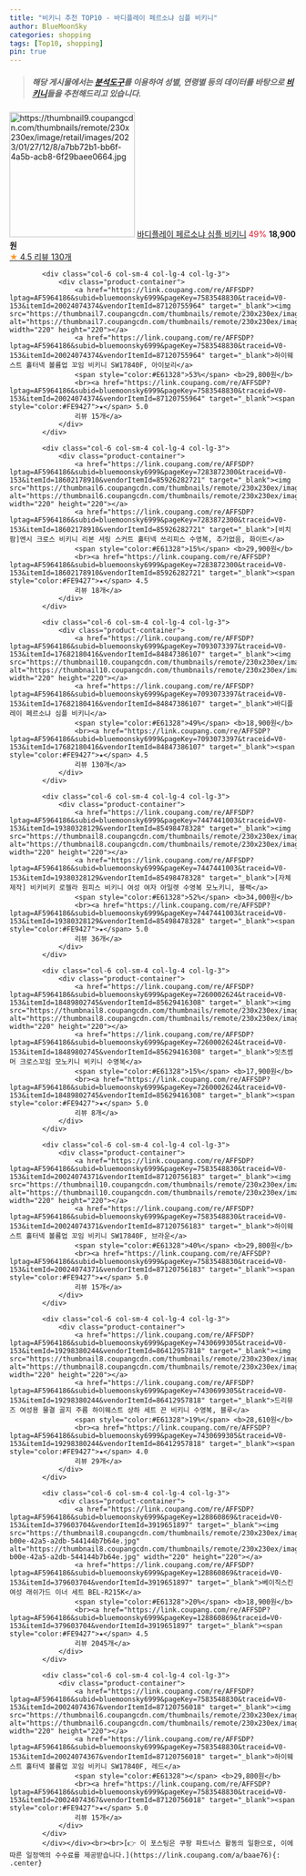 ```yaml
---
title: "비키니 추천 TOP10 - 바디플레이 페르소냐 심플 비키니"
author: BlueMoonSky
categories: shopping
tags: [Top10, shopping]
pin: true
---
```


> ##### 해당 게시물에서는 [**분석도구**](https://itemscout.io/)를 이용하여 **성별**, **연령별** 등의 데이터를 바탕으로 [**비키니**](https://link.coupang.com/a/baae76)들을 추천해드리고 있습니다.
<div class="container"><div class="row">
            <div class="col-6 col-sm-4 col-lg-4 col-lg-3">
                <div class="product-container">
                    <a href="https://link.coupang.com/re/AFFSDP?lptag=AF5964186&subid=bluemoonsky6999&pageKey=7093073397&traceid=V0-153&itemId=17682180405&vendorItemId=84847386045" target="_blank"><img src="https://thumbnail9.coupangcdn.com/thumbnails/remote/230x230ex/image/retail/images/2023/01/27/12/8/a7bb72b1-bb6f-4a5b-acb8-6f29baee0664.jpg" alt="https://thumbnail9.coupangcdn.com/thumbnails/remote/230x230ex/image/retail/images/2023/01/27/12/8/a7bb72b1-bb6f-4a5b-acb8-6f29baee0664.jpg" width="220" height="220"></a>
                    <a href="https://link.coupang.com/re/AFFSDP?lptag=AF5964186&subid=bluemoonsky6999&pageKey=7093073397&traceid=V0-153&itemId=17682180405&vendorItemId=84847386045" target="_blank">바디플레이 페르소냐 심플 비키니</a>
                    <span style="color:#E61328">49%</span> <b>18,900원</b>
                    <br><a href="https://link.coupang.com/re/AFFSDP?lptag=AF5964186&subid=bluemoonsky6999&pageKey=7093073397&traceid=V0-153&itemId=17682180405&vendorItemId=84847386045" target="_blank"><span style="color:#FE9427">★</span> 4.5
                    리뷰 130개</a>
                </div>
            </div>
            
            <div class="col-6 col-sm-4 col-lg-4 col-lg-3">
                <div class="product-container">
                    <a href="https://link.coupang.com/re/AFFSDP?lptag=AF5964186&subid=bluemoonsky6999&pageKey=7583548830&traceid=V0-153&itemId=20024074374&vendorItemId=87120755964" target="_blank"><img src="https://thumbnail7.coupangcdn.com/thumbnails/remote/230x230ex/image/vendor_inventory/e51e/423cfb84124540cdb8c495fd7e86ef67292c9ce7057425877d7cd80828ea.jpg" alt="https://thumbnail7.coupangcdn.com/thumbnails/remote/230x230ex/image/vendor_inventory/e51e/423cfb84124540cdb8c495fd7e86ef67292c9ce7057425877d7cd80828ea.jpg" width="220" height="220"></a>
                    <a href="https://link.coupang.com/re/AFFSDP?lptag=AF5964186&subid=bluemoonsky6999&pageKey=7583548830&traceid=V0-153&itemId=20024074374&vendorItemId=87120755964" target="_blank">하이웨스트 홀터넥 볼륨업 꼬임 비키니 SW17840F, 아이보리</a>
                    <span style="color:#E61328">53%</span> <b>29,800원</b>
                    <br><a href="https://link.coupang.com/re/AFFSDP?lptag=AF5964186&subid=bluemoonsky6999&pageKey=7583548830&traceid=V0-153&itemId=20024074374&vendorItemId=87120755964" target="_blank"><span style="color:#FE9427">★</span> 5.0
                    리뷰 15개</a>
                </div>
            </div>
            
            <div class="col-6 col-sm-4 col-lg-4 col-lg-3">
                <div class="product-container">
                    <a href="https://link.coupang.com/re/AFFSDP?lptag=AF5964186&subid=bluemoonsky6999&pageKey=7283872300&traceid=V0-153&itemId=18602178910&vendorItemId=85926282721" target="_blank"><img src="https://thumbnail6.coupangcdn.com/thumbnails/remote/230x230ex/image/vendor_inventory/4039/f7d5bf3e8779e638df137637664399be1c94e527579fb36640327e9052ea.jpg" alt="https://thumbnail6.coupangcdn.com/thumbnails/remote/230x230ex/image/vendor_inventory/4039/f7d5bf3e8779e638df137637664399be1c94e527579fb36640327e9052ea.jpg" width="220" height="220"></a>
                    <a href="https://link.coupang.com/re/AFFSDP?lptag=AF5964186&subid=bluemoonsky6999&pageKey=7283872300&traceid=V0-153&itemId=18602178910&vendorItemId=85926282721" target="_blank">[비치팜]엔시 크로스 비키니 리본 셔링 스커트 홀터넥 쓰리피스 수영복, 추가없음, 화이트</a>
                    <span style="color:#E61328">15%</span> <b>29,900원</b>
                    <br><a href="https://link.coupang.com/re/AFFSDP?lptag=AF5964186&subid=bluemoonsky6999&pageKey=7283872300&traceid=V0-153&itemId=18602178910&vendorItemId=85926282721" target="_blank"><span style="color:#FE9427">★</span> 4.5
                    리뷰 18개</a>
                </div>
            </div>
            
            <div class="col-6 col-sm-4 col-lg-4 col-lg-3">
                <div class="product-container">
                    <a href="https://link.coupang.com/re/AFFSDP?lptag=AF5964186&subid=bluemoonsky6999&pageKey=7093073397&traceid=V0-153&itemId=17682180416&vendorItemId=84847386107" target="_blank"><img src="https://thumbnail10.coupangcdn.com/thumbnails/remote/230x230ex/image/rs_quotation_api/8egqstbo/e43120a1b43d419ab6f00f302b27f176.jpg" alt="https://thumbnail10.coupangcdn.com/thumbnails/remote/230x230ex/image/rs_quotation_api/8egqstbo/e43120a1b43d419ab6f00f302b27f176.jpg" width="220" height="220"></a>
                    <a href="https://link.coupang.com/re/AFFSDP?lptag=AF5964186&subid=bluemoonsky6999&pageKey=7093073397&traceid=V0-153&itemId=17682180416&vendorItemId=84847386107" target="_blank">바디플레이 페르소냐 심플 비키니</a>
                    <span style="color:#E61328">49%</span> <b>18,900원</b>
                    <br><a href="https://link.coupang.com/re/AFFSDP?lptag=AF5964186&subid=bluemoonsky6999&pageKey=7093073397&traceid=V0-153&itemId=17682180416&vendorItemId=84847386107" target="_blank"><span style="color:#FE9427">★</span> 4.5
                    리뷰 130개</a>
                </div>
            </div>
            
            <div class="col-6 col-sm-4 col-lg-4 col-lg-3">
                <div class="product-container">
                    <a href="https://link.coupang.com/re/AFFSDP?lptag=AF5964186&subid=bluemoonsky6999&pageKey=7447441003&traceid=V0-153&itemId=19380328129&vendorItemId=85498478328" target="_blank"><img src="https://thumbnail8.coupangcdn.com/thumbnails/remote/230x230ex/image/vendor_inventory/3796/10c869ae343b5683402236a67d80660925f174369c69c7c609011560b2fb.jpg" alt="https://thumbnail8.coupangcdn.com/thumbnails/remote/230x230ex/image/vendor_inventory/3796/10c869ae343b5683402236a67d80660925f174369c69c7c609011560b2fb.jpg" width="220" height="220"></a>
                    <a href="https://link.coupang.com/re/AFFSDP?lptag=AF5964186&subid=bluemoonsky6999&pageKey=7447441003&traceid=V0-153&itemId=19380328129&vendorItemId=85498478328" target="_blank">[자체제작] 비키비키 로젤라 원피스 비키니 여성 여자 아일렛 수영복 모노키니, 블랙</a>
                    <span style="color:#E61328">52%</span> <b>34,000원</b>
                    <br><a href="https://link.coupang.com/re/AFFSDP?lptag=AF5964186&subid=bluemoonsky6999&pageKey=7447441003&traceid=V0-153&itemId=19380328129&vendorItemId=85498478328" target="_blank"><span style="color:#FE9427">★</span> 5.0
                    리뷰 36개</a>
                </div>
            </div>
            
            <div class="col-6 col-sm-4 col-lg-4 col-lg-3">
                <div class="product-container">
                    <a href="https://link.coupang.com/re/AFFSDP?lptag=AF5964186&subid=bluemoonsky6999&pageKey=7260002624&traceid=V0-153&itemId=18489802745&vendorItemId=85629416308" target="_blank"><img src="https://thumbnail8.coupangcdn.com/thumbnails/remote/230x230ex/image/rs_quotation_api/wkxtnwzv/364ed683cfc2478fae1d53677054bb38.jpg" alt="https://thumbnail8.coupangcdn.com/thumbnails/remote/230x230ex/image/rs_quotation_api/wkxtnwzv/364ed683cfc2478fae1d53677054bb38.jpg" width="220" height="220"></a>
                    <a href="https://link.coupang.com/re/AFFSDP?lptag=AF5964186&subid=bluemoonsky6999&pageKey=7260002624&traceid=V0-153&itemId=18489802745&vendorItemId=85629416308" target="_blank">잇츠썸머 크로스꼬임 모노키니 비키니 수영복</a>
                    <span style="color:#E61328">15%</span> <b>17,900원</b>
                    <br><a href="https://link.coupang.com/re/AFFSDP?lptag=AF5964186&subid=bluemoonsky6999&pageKey=7260002624&traceid=V0-153&itemId=18489802745&vendorItemId=85629416308" target="_blank"><span style="color:#FE9427">★</span> 5.0
                    리뷰 8개</a>
                </div>
            </div>
            
            <div class="col-6 col-sm-4 col-lg-4 col-lg-3">
                <div class="product-container">
                    <a href="https://link.coupang.com/re/AFFSDP?lptag=AF5964186&subid=bluemoonsky6999&pageKey=7583548830&traceid=V0-153&itemId=20024074371&vendorItemId=87120756183" target="_blank"><img src="https://thumbnail10.coupangcdn.com/thumbnails/remote/230x230ex/image/vendor_inventory/1dfa/9db4192d66b3984022dfa36863d95296f44b6af1f552d347d5b42a0f0e43.jpg" alt="https://thumbnail10.coupangcdn.com/thumbnails/remote/230x230ex/image/vendor_inventory/1dfa/9db4192d66b3984022dfa36863d95296f44b6af1f552d347d5b42a0f0e43.jpg" width="220" height="220"></a>
                    <a href="https://link.coupang.com/re/AFFSDP?lptag=AF5964186&subid=bluemoonsky6999&pageKey=7583548830&traceid=V0-153&itemId=20024074371&vendorItemId=87120756183" target="_blank">하이웨스트 홀터넥 볼륨업 꼬임 비키니 SW17840F, 브라운</a>
                    <span style="color:#E61328">40%</span> <b>29,800원</b>
                    <br><a href="https://link.coupang.com/re/AFFSDP?lptag=AF5964186&subid=bluemoonsky6999&pageKey=7583548830&traceid=V0-153&itemId=20024074371&vendorItemId=87120756183" target="_blank"><span style="color:#FE9427">★</span> 5.0
                    리뷰 15개</a>
                </div>
            </div>
            
            <div class="col-6 col-sm-4 col-lg-4 col-lg-3">
                <div class="product-container">
                    <a href="https://link.coupang.com/re/AFFSDP?lptag=AF5964186&subid=bluemoonsky6999&pageKey=7430699305&traceid=V0-153&itemId=19298380244&vendorItemId=86412957818" target="_blank"><img src="https://thumbnail8.coupangcdn.com/thumbnails/remote/230x230ex/image/vendor_inventory/9e94/d76db86af23ec231f4aa0861d87ec36f0724d8ae065a249a082361b67b45.png" alt="https://thumbnail8.coupangcdn.com/thumbnails/remote/230x230ex/image/vendor_inventory/9e94/d76db86af23ec231f4aa0861d87ec36f0724d8ae065a249a082361b67b45.png" width="220" height="220"></a>
                    <a href="https://link.coupang.com/re/AFFSDP?lptag=AF5964186&subid=bluemoonsky6999&pageKey=7430699305&traceid=V0-153&itemId=19298380244&vendorItemId=86412957818" target="_blank">드리뮤즈 여성용 물결 골지 주름 하이웨스트 상하 세트 끈 비키니 수영복, 블루</a>
                    <span style="color:#E61328">19%</span> <b>28,610원</b>
                    <br><a href="https://link.coupang.com/re/AFFSDP?lptag=AF5964186&subid=bluemoonsky6999&pageKey=7430699305&traceid=V0-153&itemId=19298380244&vendorItemId=86412957818" target="_blank"><span style="color:#FE9427">★</span> 4.0
                    리뷰 29개</a>
                </div>
            </div>
            
            <div class="col-6 col-sm-4 col-lg-4 col-lg-3">
                <div class="product-container">
                    <a href="https://link.coupang.com/re/AFFSDP?lptag=AF5964186&subid=bluemoonsky6999&pageKey=128860869&traceid=V0-153&itemId=379603704&vendorItemId=3919651897" target="_blank"><img src="https://thumbnail8.coupangcdn.com/thumbnails/remote/230x230ex/image/retail/images/2018/08/21/20/9/8a0e6415-b00e-42a5-a2db-544144b7b64e.jpg" alt="https://thumbnail8.coupangcdn.com/thumbnails/remote/230x230ex/image/retail/images/2018/08/21/20/9/8a0e6415-b00e-42a5-a2db-544144b7b64e.jpg" width="220" height="220"></a>
                    <a href="https://link.coupang.com/re/AFFSDP?lptag=AF5964186&subid=bluemoonsky6999&pageKey=128860869&traceid=V0-153&itemId=379603704&vendorItemId=3919651897" target="_blank">베이직스킨 여성 래쉬가드 이너 세트 BEL-R215K</a>
                    <span style="color:#E61328">20%</span> <b>18,900원</b>
                    <br><a href="https://link.coupang.com/re/AFFSDP?lptag=AF5964186&subid=bluemoonsky6999&pageKey=128860869&traceid=V0-153&itemId=379603704&vendorItemId=3919651897" target="_blank"><span style="color:#FE9427">★</span> 4.5
                    리뷰 2045개</a>
                </div>
            </div>
            
            <div class="col-6 col-sm-4 col-lg-4 col-lg-3">
                <div class="product-container">
                    <a href="https://link.coupang.com/re/AFFSDP?lptag=AF5964186&subid=bluemoonsky6999&pageKey=7583548830&traceid=V0-153&itemId=20024074367&vendorItemId=87120756018" target="_blank"><img src="https://thumbnail6.coupangcdn.com/thumbnails/remote/230x230ex/image/vendor_inventory/1cf8/497464ca01530f16b541cd91801e9f437431aafbbeacf3e2811e64f4734c.jpg" alt="https://thumbnail6.coupangcdn.com/thumbnails/remote/230x230ex/image/vendor_inventory/1cf8/497464ca01530f16b541cd91801e9f437431aafbbeacf3e2811e64f4734c.jpg" width="220" height="220"></a>
                    <a href="https://link.coupang.com/re/AFFSDP?lptag=AF5964186&subid=bluemoonsky6999&pageKey=7583548830&traceid=V0-153&itemId=20024074367&vendorItemId=87120756018" target="_blank">하이웨스트 홀터넥 볼륨업 꼬임 비키니 SW17840F, 레드</a>
                    <span style="color:#E61328"></span> <b>29,800원</b>
                    <br><a href="https://link.coupang.com/re/AFFSDP?lptag=AF5964186&subid=bluemoonsky6999&pageKey=7583548830&traceid=V0-153&itemId=20024074367&vendorItemId=87120756018" target="_blank"><span style="color:#FE9427">★</span> 5.0
                    리뷰 15개</a>
                </div>
            </div>
            </div></div><br><br>[👉 이 포스팅은 쿠팡 파트너스 활동의 일환으로, 이에 따른 일정액의 수수료를 제공받습니다.](https://link.coupang.com/a/baae76){: .center}